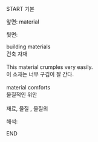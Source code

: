 START
기본

앞면:
material


뒷면:
<div><div>building materials </div><div>건축 자재</div></div><br><div>This material crumples very easily. </div><div><div>이 소재는 너무 구김이 잘 간다.</div></div><br><div>material comforts </div><div>물질적인 위안</div><br>재료, 물질 , 물질의<br>


해석:

END